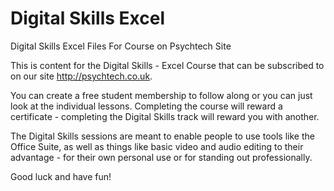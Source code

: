 # Digital Skills Excel
Digital Skills Excel Files For Course on Psychtech Site

This is content for the Digital Skills - Excel Course that can be subscribed to on our site http://psychtech.co.uk.

You can create a free student membership to follow along or you can just look at the individual lessons. 
Completing the course will reward a certificate - completing the Digital Skills track will reward you with another. 

The Digital Skills sessions are meant to enable people to use tools like the Office Suite, as well as things like basic video and audio
editing to their advantage - for their own personal use or for standing out professionally. 

Good luck and have fun!

